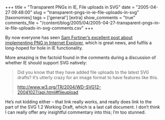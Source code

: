 +++
title = "Transparent PNGs in IE, File uploads in SVG"
date = "2005-04-27 09:48:00"
slug = "transparent-pngs-in-ie-file-uploads-in-svg"
[taxonomies]
tags = ['general']
[extra]
show_comments = "true"
comments_file = "/content/blog/2005/04/2005-04-27-transparent-pngs-in-ie-file-uploads-in-svg-comments.csv"
+++

By now everyone has seen [Sam Fortiner’s excellent post about implementing PNG in Internet Explorer](http://blogs.msdn.com/ie/archive/2005/04/26/412263.aspx), which is great news, and fulfils a long-hoped for hole in IE functionality.

More amazing is the factoid found in the comments during a discussion of whether IE should support SVG natively:

> Did you know that they have added file uploads to the latest SVG drafts? It’s utterly crazy for an image format to have features like this.
> 
> <http://www.w3.org/TR/2004/WD-SVG12-20041027/api.html#fileupload>

He’s not kidding either – that link really works, and really does link to the part of the SVG 1.2 Working Draft, which is a last call document. I don’t think I can really offer any insightful commentary into this; I’m too stunned.
